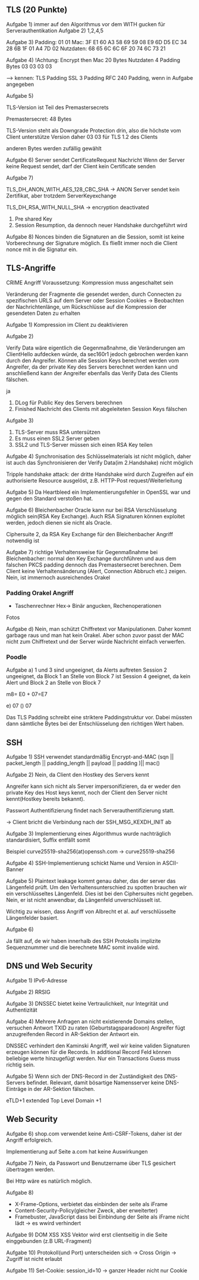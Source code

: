 ## TLS (20 Punkte)
Aufgabe 1)
immer auf den Algorithmus vor dem WITH gucken für Serverauthentikation
Aufgabe 2)
1,2,4,5


Aufgabe 3)
Padding: 01 01
Mac: 3F E1 60 A3 58 69 59 08 E9 6D D5 EC 34 28 6B 1F 01 A4 7D 02
Nutzdaten: 68 65 6C 6C 6F 20 74 6C 73 21 

Aufgabe 4)
!Achtung: Encrypt then Mac
20 Bytes Nutzdaten
4 Padding Bytes
03 03 03 03

--> kennen:
TLS Padding
SSL 3 Padding 
RFC 240 Padding, wenn in Aufgabe angegeben

Aufgabe 5)

TLS-Version ist Teil des Premastersecrets

Premastersecret: 48 Bytes

TLS-Version steht als Downgrade Protection drin, also die höchste vom Client unterstütze Version
daher 03 03 für TLS 1.2 des Clients

anderen Bytes werden zufällig gewählt

Aufgabe 6)
Server sendet CertificateRequest Nachricht
Wenn der Server keine Request sendet, darf der Client kein Certificate senden


Aufgabe 7)

TLS_DH_ANON_WITH_AES_128_CBC_SHA
-> ANON Server sendet kein Zertifikat, aber trotzdem ServerKeyexchange

TLS_DH_RSA_WITH_NULL_SHA
-> encryption deactivated


1. Pre shared Key 
2.  Session Resumption, da dennoch neuer Handshake durchgeführt wird



Aufgabe 8)
Nonces binden die Signaturen an die Session, somit ist keine Vorberechnung der Signature möglich. Es fließt immer noch die Client nonce mit in die Signatur ein.


## TLS-Angriffe

CRIME Angriff
Voraussetzung: Kompression muss angeschaltet sein

Veränderung der Fragmente die gesendet werden, durch Connecten zu spezifischen URLS auf dem Server oder Session Cookies -> Beobachten der Nachrichtenlänge, um Rückschlüsse auf die Kompression der gesendeten Daten zu erhalten


Aufgabe 1)
Kompression im Client zu deaktivieren

Aufgabe 2)

Verify Data wäre eigentlich die Gegenmaßnahme, die Veränderungen am ClientHello aufdecken würde, da sec160r1 jedoch gebrochen werden kann durch den Angreifer. Können alle Session Keys berechnet werden vom Angreifer, da der private Key des Servers berechnet werden kann und anschließend kann der Angreifer ebenfalls das Verify Data des Clients fälschen.

ja 
1. DLog für Public Key des Servers berechnen
2. Finished Nachricht des Clients mit abgeleiteten Session Keys fälschen


Aufgabe 3)
1. TLS-Server muss RSA untersützen
2. Es muss einen SSL2 Server geben
3. SSL2 und TLS-Server müssen sich einen RSA Key teilen



Aufgabe 4)
Synchronisation des Schlüsselmaterials ist nicht möglich, daher ist auch das Synchronisieren der Verify Data(im 2.Handshake) nicht möglich

Tripple handshake attack: der dritte Handshake wird durch Zugreifen auf ein authorisierte Resource ausgelöst, z.B. HTTP-Post request/Weiterleitung

Aufgabe 5)
Da Heartbleed ein Implementierungsfehler in OpenSSL war und gegen den Standard verstoßen hat.



Aufgabe 6)
Bleichenbacher Oracle kann nur bei RSA Verschlüsselung möglich sein(RSA Key Exchange). Auch RSA Signaturen können exploitet werden, jedoch dienen sie nicht als Oracle.

Ciphersuite 2, da RSA Key Exchange für den Bleichenbacher Angriff notwendig ist


Aufgabe 7)
richtige Verhaltensweise für Gegenmaßnahme bei Bleichenbacher: normal den Key Exchange durchführen und aus dem falschen PKCS padding dennoch das Premastersecret berechnen. Dem Client keine Verhaltensänderung (Alert, Connection Abbruch etc.) zeigen.
Nein, ist immernoch ausreichendes Orakel

### Padding Orakel Angriff
- Taschenrechner Hex-> Binär angucken, Rechenoperationen


Fotos


Aufgabe d)
Nein, man schützt Chiffretext vor Manipulationen. Daher kommt garbage raus und man hat kein Orakel. Aber schon zuvor passt der MAC nicht zum Chiffretext und der Server würde Nachricht einfach verwerfen.



### Poodle
Aufgabe a)
1 und 3 sind ungeeignet, da Alerts auftreten
Session 2 ungeeignet, da Block 1 an Stelle von Block 7 ist
Session 4 geeignet, da kein Alert und Block 2 an Stelle von Block 7

m8= E0 + 07=E7


e) 07 () 07

Das TLS Padding schreibt eine striktere Paddingstruktur vor. Dabei müssten dann sämtliche Bytes bei der Entschlüsselung den richtigen Wert haben.



## SSH
Aufgabe 1)
SSH verwendet standardmäßig Encrypt-and-MAC
(sqn || packet_length || padding_length || payload || padding )|| mac()


Aufgabe 2) 
Nein, da Client den Hostkey des Servers kennt 

Angreifer kann sich nicht als Server impersonifizieren, da er weder den private Key des Host keys kennt, noch der Client den Server nicht kennt(Hostkey bereits bekannt).

Passwort Authentifizierung findet nach Serverauthentifizierung statt.

-> Client bricht die Verbindung nach der SSH_MSG_KEXDH_INIT ab


Aufgabe 3)
Implementierung eines Algorithmus wurde nachträglich standardisiert, Suffix entfällt somit

Beispiel curve25519-sha256(at)openssh.com -> curve25519-sha256

Aufgabe 4)
SSH-Implementierung schickt Name und Version in ASCII-Banner

Aufgabe 5)
Plaintext leakage kommt genau daher, das der server das Längenfeld prüft. Um den Verhaltensunterschied zu spotten brauchen wir ein verschlüsseltes Längenfeld. Dies ist bei den Ciphersuites nicht gegeben.
Nein, er ist nicht anwendbar, da Längenfeld unverschlüsselt ist.


Wichtig zu wissen, dass Angriff von Albrecht et al. auf verschlüsselte Längenfelder basiert.

Aufgabe 6)

Ja fällt auf, de wir haben innerhalb des SSH Protokolls implizite Sequenznummer und die berechnete MAC somit invalide wird.


## DNS und Web Security
Aufgabe 1)
IPv6-Adresse

Aufgabe 2)
RRSIG

Aufgabe 3)
DNSSEC bietet keine Vertraulichkeit, nur Integrität und Authentizität

Aufgabe 4)
Mehrere Anfragen an nicht existierende Domains stellen, versuchen Antwort TXID zu raten (Geburtstagsparadoxon)
Angreifer fügt anzugreifenden Record in AR-Sektion der Antwort ein.



DNSSEC verhindert den Kaminski Angriff, weil wir keine validen Signaturen erzeugen können für die Records.
In additional Record Feld können beliebige werte hinzugefügt werden.
Nur ein Transactions Guess muss richtig sein.

Aufgabe 5)
Wenn sich der DNS-Record in der Zuständigkeit des DNS-Servers befindet. Relevant, damit bösartige Namensserver keine DNS-Einträge in der AR-Sektion  fälschen.

eTLD+1 
extended Top Level Domain +1



## Web Security
Aufgabe 6)
shop.com verwendet keine Anti-CSRF-Tokens, daher ist der Angriff erfolgreich.

Implementierung auf Seite a.com hat keine Auswirkungen  


Aufgabe 7)
Nein, da Passwort und Benutzername über TLS gesichert 
übertragen werden. 

Bei Http wäre es natürlich möglich.


Aufgabe 8)
- X-Frame-Options, verbietet das einbinden der seite als iFrame
- Content-Security-Policy(gleicher Zweck, aber erweiterter)
- Framebuster, JavaScript dass bei Einbindung der Seite als iFrame nicht lädt -> es wwird verhindert

Aufgabe 9)
DOM XSS 
XSS Vektor wird erst clientseitig in die Seite einggebunden (z.B URL-Fragment)

Aufgabe 10)
Protokoll(und Port) unterscheiden sich -> Cross Origin -> Zugriff ist nicht erlaubt

Aufgabe 11)
Set-Cookie: session_id=10
-> ganzer Header nicht nur Cookie







